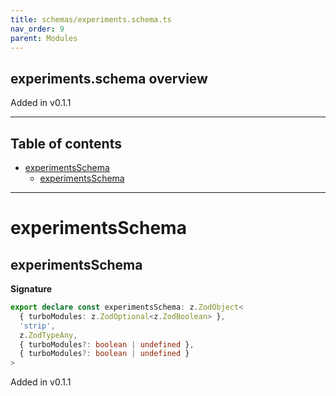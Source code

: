 ```yaml
---
title: schemas/experiments.schema.ts
nav_order: 9
parent: Modules
---
```


## experiments.schema overview

Added in v0.1.1

---

<h2 class="text-delta">Table of contents</h2>

- [experimentsSchema](#experimentsschema)
  - [experimentsSchema](#experimentsschema-1)

---

# experimentsSchema

## experimentsSchema

**Signature**

```ts
export declare const experimentsSchema: z.ZodObject<
  { turboModules: z.ZodOptional<z.ZodBoolean> },
  'strip',
  z.ZodTypeAny,
  { turboModules?: boolean | undefined },
  { turboModules?: boolean | undefined }
>
```

Added in v0.1.1
